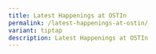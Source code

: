 ```yaml
---
title: Latest Happenings at OSTIn
permalink: /latest-happenings-at-ostin/
variant: tiptap
description: Latest Happenings at OSTIn
---
```

